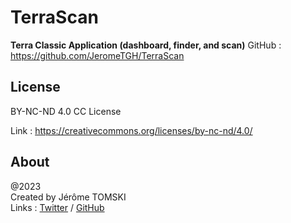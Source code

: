 # TerraScan

**Terra Classic Application (dashboard, finder, and scan)**
GitHub : https://github.com/JeromeTGH/TerraScan

## License

BY-NC-ND 4.0 CC License

Link : https://creativecommons.org/licenses/by-nc-nd/4.0/


## About

@2023<br />
Created by Jérôme TOMSKI<br />
Links : [Twitter](https://twitter.com/jerometomski) / [GitHub](https://github.com/JeromeTGH)